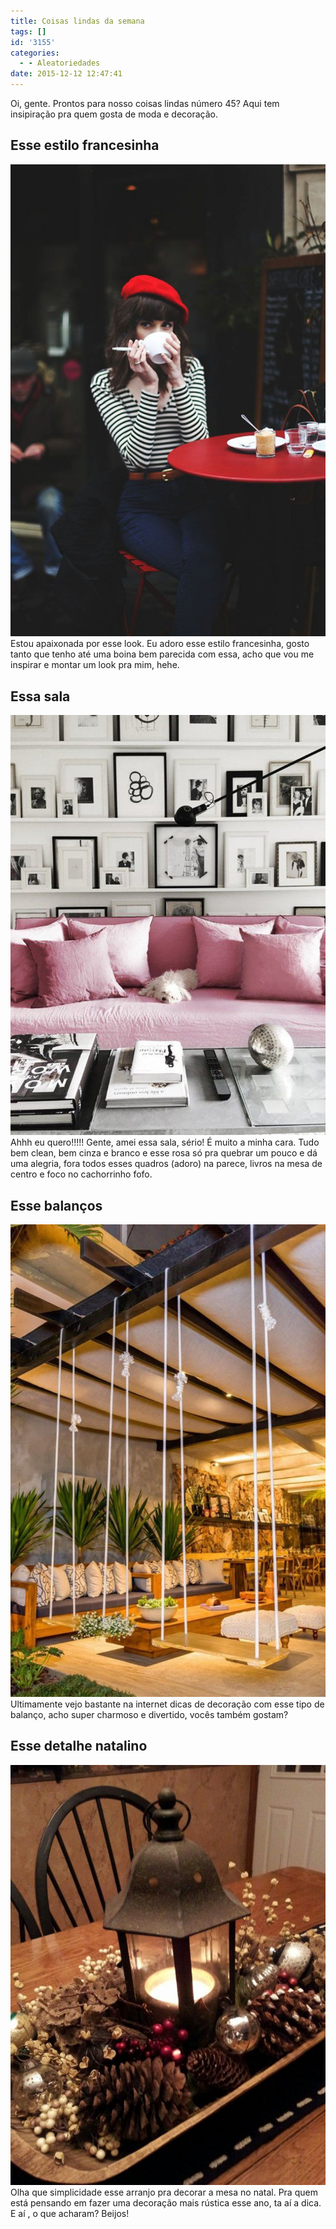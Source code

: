 ```yaml
---
title: Coisas lindas da semana
tags: []
id: '3155'
categories:
  - - Aleatoriedades
date: 2015-12-12 12:47:41
---
```


Oi, gente. Prontos para nosso coisas lindas número 45? Aqui tem insipiração pra quem gosta de moda e decoração.

## Esse estilo francesinha

[![look listrado com boina - francesa ](/wp-content/uploads/2015/12/look-francesinha-683x1024.jpg)](/wp-content/uploads/2015/12/look-francesinha.jpg) Estou apaixonada por esse look. Eu adoro esse estilo francesinha, gosto tanto que tenho até uma boina bem parecida com essa, acho que vou me inspirar e montar um look pra mim, hehe.

## Essa sala

[![sala decoração rosa e cinza - muito quadros ](/wp-content/uploads/2015/12/sala-rosa-e-cinza.jpg)](/wp-content/uploads/2015/12/sala-rosa-e-cinza.jpg) Ahhh eu quero!!!!! Gente, amei essa sala, sério! É muito a minha cara. Tudo bem clean, bem cinza e branco e esse rosa só pra quebrar um pouco e dá uma alegria, fora todos esses quadros (adoro) na parece, livros na mesa de centro e foco no cachorrinho fofo.

## Esse balanços

[![decoração - balanços ](/wp-content/uploads/2015/12/balanços-na-decoração-683x1024.jpg)](/wp-content/uploads/2015/12/balanços-na-decoração.jpg) Ultimamente vejo bastante na internet dicas de decoração com esse tipo de balanço, acho super charmoso e divertido, vocês também gostam?

## Esse detalhe natalino

[![decoração de mesa - decoração para o natal](/wp-content/uploads/2015/12/arranjo-de-mesa-natalino.jpg)](/wp-content/uploads/2015/12/arranjo-de-mesa-natalino.jpg) Olha que simplicidade esse arranjo pra decorar a mesa no natal. Pra quem está pensando em fazer uma decoração mais rústica esse ano, ta aí a dica. E aí , o que acharam? Beijos!
